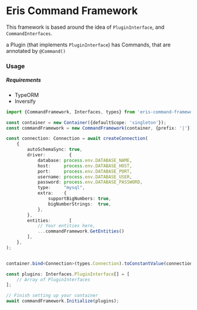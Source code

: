 # Eris Command Framework

This framework is based around the idea of `PluginInterface`, and `CommandInterfaces`.

a Plugin (that implements `PluginInterface`) has Commands, that are annotated by `@Command()`

### Usage

##### Requirements

* TypeORM
* Inversify

```typescript
import {CommandFramework, Interfaces, types} from 'eris-command-framework';

const container = new Container({defaultScope: 'singleton'});
const commandFramework = new CommandFramework(container, {prefix: '|'}); // Prefix is required

const connection: Connection = await createConnection(
    {
        autoSchemaSync: true,
        driver:         {
            database: process.env.DATABASE_NAME,
            host:     process.env.DATABASE_HOST,
            port:     process.env.DATABASE_PORT,
            username: process.env.DATABASE_USER,
            password: process.env.DATABASE_PASSWORD,
            type:     "mysql",
            extra:    {
                supportBigNumbers: true,
                bigNumberStrings:  true,
            },
        },
        entities:       [
            // Your entities here,
            ...commandFramework.GetEntities()
        ],
    },
);


container.bind<Connection>(types.Connection).toConstantValue(connection);

const plugins: Interfaces.PluginInterface[] = [
    // Array of PluginInterfaces
];

// Finish setting up your container
await commandFramework.Initialize(plugins);
```
